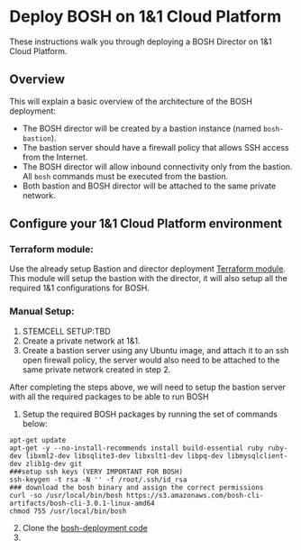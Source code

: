 
# Deploy BOSH on 1&1 Cloud Platform

These instructions walk you through deploying a BOSH Director on 1&1 Cloud Platform.

## Overview
This will explain a basic overview of the architecture of the BOSH deployment:

- The BOSH director will be created by a bastion instance (named `bosh-bastion`).
- The bastion server should have a firewall policy that allows SSH access from the Internet.
- The BOSH director will allow inbound connectivity only from the bastion. All `bosh` commands must be executed from the bastion.
- Both bastion and BOSH director will be attached to the same private network.

## Configure your 1&1 Cloud Platform environment

### Terraform module:
Use the already setup Bastion and director deployment [Terraform module](https://github.com/StackPointCloud/tf_oneandone_bosh_bastion). This module will setup the bastion with the director, it will also setup all the required 1&1 configurations for BOSH.

###  Manual Setup:
1. STEMCELL SETUP:TBD
2. Create a private network at 1&1.
3. Create a bastion server using any Ubuntu image, and attach it to an ssh open firewall policy, the server would also need to be attached to the same private network created in step 2.

After completing the steps above, we will need to setup the bastion server with all the required packages to be able to run BOSH

1. Setup the required BOSH packages by running the set of commands below:
```
apt-get update
apt-get -y --no-install-recommends install build-essential ruby ruby-dev libxml2-dev libsqlite3-dev libxslt1-dev libpq-dev libmysqlclient-dev zlib1g-dev git
###setup ssh keys (VERY IMPORTANT FOR BOSH)
ssh-keygen -t rsa -N '' -f /root/.ssh/id_rsa
### download the bosh binary and assign the correct permissions
curl -so /usr/local/bin/bosh https://s3.amazonaws.com/bosh-cli-artifacts/bosh-cli-3.0.1-linux-amd64
chmod 755 /usr/local/bin/bosh
```
2. Clone the [bosh-deployment code](https://github.com/stackpointcloud/bosh-deployment.git) 
3. 

















